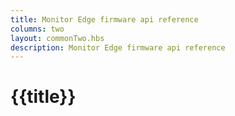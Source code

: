 ```yaml
---
title: Monitor Edge firmware api reference
columns: two
layout: commonTwo.hbs
description: Monitor Edge firmware api reference
---
```


# {{title}}
